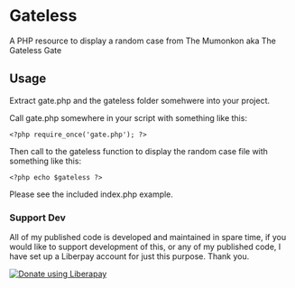 # Gateless
A PHP resource to display a random case from The Mumonkon aka The Gateless Gate

## Usage

Extract gate.php and the gateless folder somehwere into your project.

Call gate.php somewhere in your script with something like this:

    <?php require_once('gate.php'); ?>

Then call to the gateless function to display the random case file with something like this:

    <?php echo $gateless ?>

Please see the included index.php example.

### Support Dev
All of my published code is developed and maintained in spare time, if you would like to support development of this, or any of my published code, I have set up a Liberpay account for just this purpose. Thank you.

<noscript><a href="https://liberapay.com/joshu42/donate"><img alt="Donate using Liberapay" src="https://liberapay.com/assets/widgets/donate.svg"></a></noscript>
